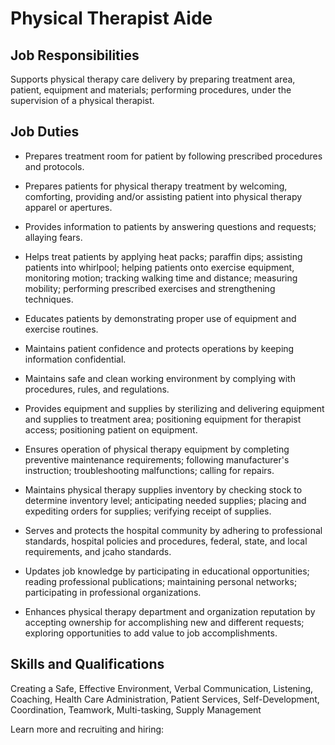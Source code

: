 # Physical Therapist Aide

## Job Responsibilities

Supports physical therapy care delivery by preparing treatment area, patient, equipment and materials; performing procedures, under the supervision of a physical therapist.

## Job Duties

* Prepares treatment room for patient by following prescribed procedures and protocols.

* Prepares patients for physical therapy treatment by welcoming, comforting, providing and/or assisting patient into physical therapy apparel or apertures.

* Provides information to patients by answering questions and requests; allaying fears.

* Helps treat patients by applying heat packs; paraffin dips; assisting patients into whirlpool; helping patients onto exercise equipment, monitoring motion; tracking walking time and distance; measuring mobility; performing prescribed exercises and strengthening techniques.

* Educates patients by demonstrating proper use of equipment and exercise routines.

* Maintains patient confidence and protects operations by keeping information confidential.

* Maintains safe and clean working environment by complying with procedures, rules, and regulations.

* Provides equipment and supplies by sterilizing and delivering equipment and supplies to treatment area; positioning equipment for therapist access; positioning patient on equipment.

* Ensures operation of physical therapy equipment by completing preventive maintenance requirements; following manufacturer&apos;s instruction; troubleshooting malfunctions; calling for repairs.

* Maintains physical therapy supplies inventory by checking stock to determine inventory level; anticipating needed supplies; placing and expediting orders for supplies; verifying receipt of supplies.

* Serves and protects the hospital community by adhering to professional standards, hospital policies and procedures, federal, state, and local requirements, and jcaho standards.

* Updates job knowledge by participating in educational opportunities; reading professional publications; maintaining personal networks; participating in professional organizations.

* Enhances physical therapy department and organization reputation by accepting ownership for accomplishing new and different requests; exploring opportunities to add value to job accomplishments.

## Skills and Qualifications

Creating a Safe, Effective Environment, Verbal Communication, Listening, Coaching, Health Care Administration, Patient Services, Self-Development, Coordination, Teamwork, Multi-tasking, Supply Management

Learn more and recruiting and hiring:
